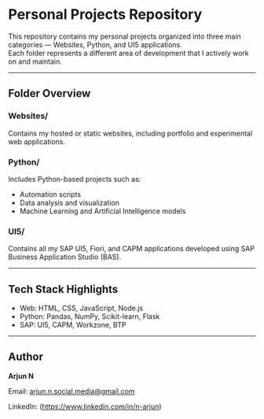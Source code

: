 # Personal Projects Repository

This repository contains my personal projects organized into three main categories — Websites, Python, and UI5 applications.  
Each folder represents a different area of development that I actively work on and maintain.

---

## Folder Overview

### Websites/
Contains my hosted or static websites, including portfolio and experimental web applications.

### Python/
Includes Python-based projects such as:
- Automation scripts
- Data analysis and visualization
- Machine Learning and Artificial Intelligence models

### UI5/
Contains all my SAP UI5, Fiori, and CAPM applications developed using SAP Business Application Studio (BAS).

---

## Tech Stack Highlights
- Web: HTML, CSS, JavaScript, Node.js  
- Python: Pandas, NumPy, Scikit-learn, Flask  
- SAP: UI5, CAPM, Workzone, BTP

---

## Author
**Arjun N**  

Email: arjun.n.social.media@gmail.com

LinkedIn: (https://www.linkedin.com/in/n-arjun)
